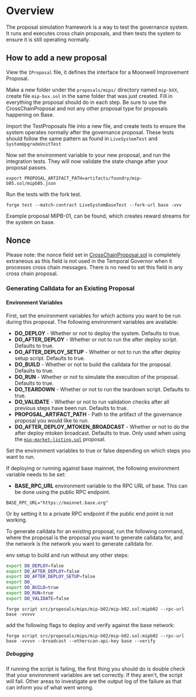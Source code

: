 # Overview
The proposal simulation framework is a way to test the governance system. It runs and executes cross chain proposals, and then tests the system to ensure it is still operating normally.

## How to add a new proposal

View the `IProposal` file, it defines the interface for a Moonwell Improvement Proposal.

Make a new folder under the `proposals/mips/` directory named `mip-bXX`, create file `mip-bxx.sol` in the same folder that was just created. Fill in everything the proposal should do in each step. Be sure to use the CrossChainProposal and not any other proposal type for proposals happening on Base.

Import the TestProposals file into a new file, and create tests to ensure the system operates normally after the governance proposal. These tests should follow the same pattern as found in `LiveSystemTest` and `SystemUpgradeUnitTest`

Now set the environment variable to your new proposal, and run the integration tests. They will now validate the state change after your proposal passes.

```export PROPOSAL_ARTIFACT_PATH=artifacts/foundry/mip-b05.sol/mipb05.json```

Run the tests with the fork test.

```forge test --match-contract LiveSystemBaseTest --fork-url base -vvv```

Example proposal MIPB-01, can be found, which creates reward streams for the system on base.

## Nonce
Please note: the nonce field set in [CrossChainProposal.sol](./../proposals/proposalTypes/CrossChainProposal.sol) is completely extraneous as this field is not used in the Temporal Governor when it processes cross chain messages. There is no need to set this field in any cross chain proposal.

### Generating Calldata for an Existing Proposal

#### Environment Variables
First, set the environment variables for which actions you want to be run during this proposal. The following environment variables are available:
- **DO_DEPLOY** - Whether or not to deploy the system. Defaults to true.
- **DO_AFTER_DEPLOY** - Whether or not to run the after deploy script. Defaults to true.
- **DO_AFTER_DEPLOY_SETUP** - Whether or not to run the after deploy setup script. Defaults to true.
- **DO_BUILD** - Whether or not to build the calldata for the proposal. Defaults to true.
- **DO_RUN** - Whether or not to simulate the execution of the proposal. Defaults to true.
- **DO_TEARDOWN** - Whether or not to run the teardown script. Defaults to true.
- **DO_VALIDATE** - Whether or not to run validation checks after all previous steps have been run. Defaults to true.
- **PROPOSAL_ARTIFACT_PATH** - Path to the artifact of the governance proposal you would like to run.
- **DO_AFTER_DEPLOY_MTOKEN_BROADCAST** - Whether or not to do the after deploy mtoken broadcast. Defaults to true. Only used when using the [`mip-market-listing.sol`](./src/proposals/mips/examples/mip-market-listing/mip-market-listing.sol) proposal.

Set the environment variables to true or false depending on which steps you want to run.

If deploying or running against base mainnet, the following environment variable needs to be set:

- **BASE_RPC_URL** environment variable to the RPC URL of base. This can be done using the public RPC endpoint.

```
BASE_RPC_URL="https://mainnet.base.org"
```

Or by setting it to a private RPC endpoint if the public end point is not working.

To generate calldata for an existing proposal, run the following command, where the proposal is the proposal you want to generate calldata for, and the network is the network you want to generate calldata for.

env setup to build and run without any other steps:
```bash
export DO_DEPLOY=false
export DO_AFTER_DEPLOY=false
export DO_AFTER_DEPLOY_SETUP=false
export DO_
export DO_BUILD=true
export DO_RUN=true  
export DO_VALIDATE=false
```

```forge script src/proposals/mips/mip-b02/mip-b02.sol:mipb02 --rpc-url base -vvvvv```

add the following flags to deploy and verify against the base network:

```forge script src/proposals/mips/mip-b02/mip-b02.sol:mipb02 --rpc-url base -vvvvv --broadcast --etherscan-api-key base --verify```

##### Debugging

If running the script is failing, the first thing you should do is double check that your environment variables are set correctly. If they aren't, the script will fail. Other areas to investigate are the output log of the failure as that can inform you of what went wrong.
